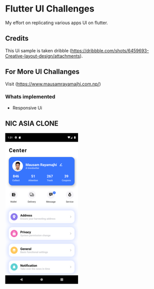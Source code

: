 # Flutter UI Challenges
My effort on replicating various apps UI on flutter.

## Credits
This Ui sample is taken dribble (https://dribbble.com/shots/6459693-Creative-layout-design/attachments).

## For More UI Challanges 
Visit (https://www.mausamrayamajhi.com.np/)

### Whats implemented
 - Responsive Ui

## NIC ASIA CLONE
 <img height="480px" src="screenshots/one.png">       